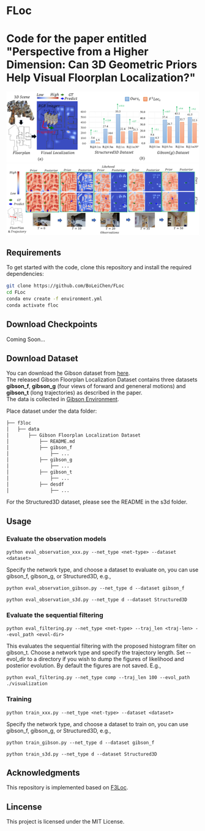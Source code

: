 # FLoc
<div align= "left">
    <h1> Code for the paper entitled "Perspective from a Higher Dimension: Can 3D Geometric Priors Help Visual Floorplan Localization?"
    </h1>
</div>

![teaser](./Fig1.png "teaser")
![teaser](./Fig2.png "teaser")

## Requirements
To get started with the code, clone this repository and install the required dependencies:
```bash
git clone https://github.com/BoLeiChen/FLoc
cd FLoc
conda env create -f environment.yml
conda activate floc
```

## Download Checkpoints
Coming Soon...

## Download Dataset
You can download the Gibson dataset from [here](https://libdrive.ethz.ch/index.php/s/dvKdj8WhmZuIaNw).\
The released Gibson Floorplan Localization Dataset contains three datasets <b>gibson_f</b>, <b>gibson_g</b> (four views of forward and geneneral motions) and <b>gibson_t</b> (long trajectories) as described in the paper.\
The data is collected in [Gibson Environment](https://github.com/StanfordVL/GibsonEnv).

Place dataset under the data folder:
```
├── f3loc
│   ├── data
│       ├── Gibson Floorplan Localization Dataset
│           ├── README.md
│           ├── gibson_f
│               ├── ...
│           ├── gibson_g
│               ├── ...
│           ├── gibson_t
│               ├── ...
│           ├── desdf
│               ├── ...
```
For the Structured3D dataset, please see the README in the s3d folder.
## Usage
### Evaluate the observation models
```
python eval_observation_xxx.py --net_type <net-type> --dataset <dataset>
```
Specify the network type, and choose a dataset to evaluate on, you can use gibson_f, gibson_g, or Structured3D, e.g.,
```
python eval_observation_gibson.py --net_type d --dataset gibson_f
```
```
python eval_observation_s3d.py --net_type d --dataset Structured3D
```

### Evaluate the sequential filtering
```
python eval_filtering.py --net_type <net-type> --traj_len <traj-len> --evol_path <evol-dir>
```
This evaluates the sequential filtering with the proposed histogram filter on gibson_t. Choose a network type and specify the trajectory length. Set --evol_dir to a directory if you wish to dump the figures of likelihood and posterior evolution. By default the figures are not saved. E.g.,
```
python eval_filtering.py --net_type comp --traj_len 100 --evol_path ./visualization
```

### Training
```
python train_xxx.py --net_type <net-type> --dataset <dataset>
```

Specify the network type, and choose a dataset to train on, you can use gibson_f, gibson_g, or Structured3D, e.g.,
```
python train_gibson.py --net_type d --dataset gibson_f
```

```
python train_s3d.py --net_type d --dataset Structured3D
```
## Acknowledgments
This repository is implemented based on [F3Loc](https://github.com/felix-ch/f3loc).

## Lincense
This project is licensed under the MIT License.
